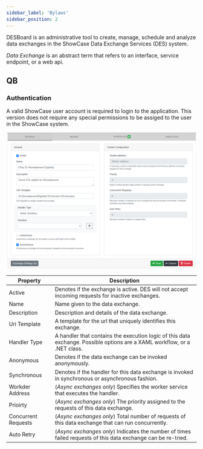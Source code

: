 ```yaml
---
sidebar_label: 'Bylaws'
sidebar_position: 2
---
```


DESBoard is an administrative tool to create, manage, schedule and analyze data exchanges in the ShowCase Data Exchange Services (DES) system.

*Data Exchange* is an abstract term that refers to an interface, service endpoint, or a web api.

## QB

### Authentication

A valid ShowCase user account is required to login to the application. This version does not require any special permissions to be assiged to the user in the ShowCase system.

![De Details](Images/de_details.png)

| Property | Description |
| --- | --- |
| Active | Denotes if the exchange is active. DES will not accept incoming requests for inactive exchanges. |
| Name | Name given to the data exchange. |
| Description | Description and details of the data exchange. |
| Uri Template | A template for the url that uniquely identifies this exchange. |
| Handler Type | A handler that contains the execution logic of this data exchange. Possible options are a XAML workflow, or a .NET class. |
| Anonymous | Denotes if the data exchange can be invoked anonymously. |
| Synchronous | Denotes if the handler for this data exchange is invoked in synchronous or asynchronous fashion. |
| Workder Address | (*Async exchanges only*) Specifies the worker service that executes the handler. |
| Prioirty | (*Async exchanges only*) The priority assigned to the requests of this data exchange. |
| Concurrent Requests | (*Async exchanges only*) Total number of requests of this data exchange that can run concurrently. |
| Auto Retry | (*Async exchanges only*) Indicates the number of times failed requests of this data exchange can be re-tried. |